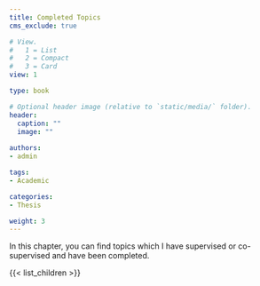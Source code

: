 ```yaml
---
title: Completed Topics
cms_exclude: true

# View.
#   1 = List
#   2 = Compact
#   3 = Card
view: 1

type: book

# Optional header image (relative to `static/media/` folder).
header:
  caption: ""
  image: ""
  
authors:
- admin

tags:
- Academic

categories:
- Thesis  

weight: 3
---
```


In this chapter, you can find topics which I have supervised or co-supervised and have been completed.

 {{< list_children >}} 
 
